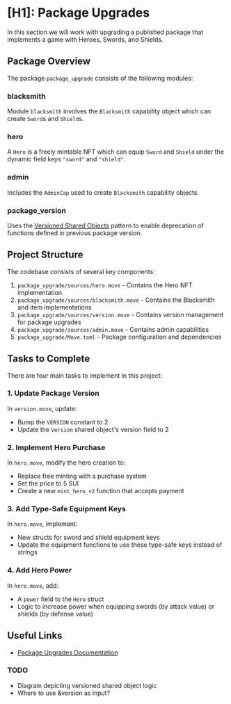 # [H1]: Package Upgrades

In this section we will work with upgrading a published package that implements a game with Heroes, Swords, and Shields.

## Package Overview

The package `package_upgrade` consists of the following modules:

### blacksmith
Module `blacksmith` involves the `Blacksmith` capability object which can create `Sword`s and `Shield`s.

### hero
A `Hero` is a freely mintable NFT which can equip `Sword` and `Shield` under the dynamic field keys `"sword"` and `"shield"`.

### admin
Includes the `AdminCap` used to create `Blacksmith` capability objects.

### package_version
Uses the [Versioned Shared Objects](https://docs.sui.io/concepts/sui-move-concepts/packages/upgrade#versioned-shared-objects) pattern to enable deprecation of functions defined in previous package version.

## Project Structure

The codebase consists of several key components:

1. `package_upgrade/sources/hero.move` - Contains the Hero NFT implementation
2. `package_upgrade/sources/blacksmith.move` - Contains the Blacksmith and item implementations
3. `package_upgrade/sources/version.move` - Contains version management for package upgrades
4. `package_upgrade/sources/admin.move` - Contains admin capabilities
5. `package_upgrade/Move.toml` - Package configuration and dependencies

## Tasks to Complete

There are four main tasks to implement in this project:

### 1. Update Package Version
In `version.move`, update:
- Bump the `VERSION` constant to 2
- Update the `Version` shared object's version field to 2

### 2. Implement Hero Purchase
In `hero.move`, modify the hero creation to:
- Replace free minting with a purchase system
- Set the price to 5 SUI
- Create a new `mint_hero_v2` function that accepts payment

### 3. Add Type-Safe Equipment Keys
In `hero.move`, implement:
- New structs for sword and shield equipment keys
- Update the equipment functions to use these type-safe keys instead of strings

### 4. Add Hero Power
In `hero.move`, add:
- A `power` field to the `Hero` struct
- Logic to increase power when equipping swords (by attack value) or shields (by defense value)

## Useful Links

- [Package Upgrades Documentation](https://docs.sui.io/concepts/sui-move-concepts/packages/upgrade)

### TODO
- Diagram depicting versioned shared object logic
- Where to use &version as input?